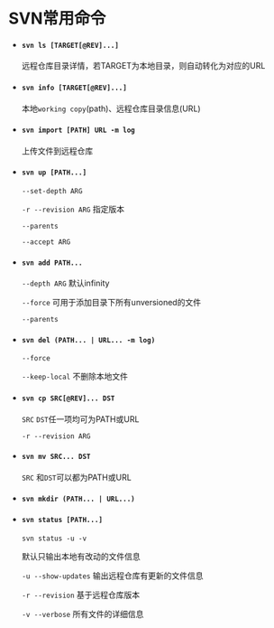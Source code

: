 # SVN常用命令

- #### `svn ls [TARGET[@REV]...]` 

   远程仓库目录详情，若TARGET为本地目录，则自动转化为对应的URL

- #### `svn info [TARGET[@REV]...]`  

  本地`working copy`(path)、远程仓库目录信息(URL)

- #### `svn import [PATH] URL -m log` 

  上传文件到远程仓库

- #### `svn up [PATH...]`

  `--set-depth ARG`

  `-r --revision ARG` 指定版本

  `--parents`

  `--accept ARG`

- #### `svn add PATH...`

  `--depth ARG` 默认infinity

  `--force` 可用于添加目录下所有unversioned的文件

  `--parents`

- #### `svn del (PATH... | URL... -m log)`

  `--force` 

  `--keep-local` 不删除本地文件

- #### `svn cp SRC[@REV]... DST`

  `SRC` `DST`任一项均可为PATH或URL

  `-r --revision ARG`

- #### `svn mv SRC... DST`

  `SRC` 和`DST`可以都为PATH或URL

- #### `svn mkdir (PATH... | URL...) `

- #### `svn status [PATH...]`

   `svn status -u -v`

   默认只输出本地有改动的文件信息

   `-u --show-updates` 输出远程仓库有更新的文件信息

   `-r --revision` 基于远程仓库版本

   `-v --verbose` 所有文件的详细信息

   

   

